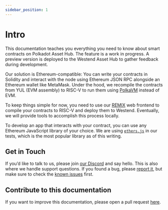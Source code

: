 ```yaml
---
sidebar_position: 1
---
```


# Intro

This documentation teaches you everything you need to know about smart contracts on
Polkadot Asset Hub. The feature is a work in progress. A preview version is deployed to the Westend Asset Hub
to gather feedback during development.

Our solution is Ethereum-compatible: You can write your contracts in Solidity and interact with the node
using Ethereum JSON RPC alongside an Ethereum wallet like MetaMask. Under the hood, we recompile the
contracts from YUL (EVM assembly) to RISC-V to run them using [PolkaVM](https://wiki.polkadot.network/docs/learn-jam-chain#polkadot-virtual-machine-pvm) instead of EVM.

To keep things simple for now, you need to use our [REMIX](https://remix.polkadot.io) web frontend to compile
your contracts to RISC-V and deploy them to Westend. Eventually, we will provide tools to accomplish this process locally.

To develop an app that interacts with your contract, you can use any Ethereum JavaScript library of your choice. We
are using [`ethers.js`](https://ethers.org) in our tests, which is the most popular library as of this writing.

## Get in Touch

If you’d like to talk to us, please join [our Discord](https://discord.gg/bKza3GEBEA) and say hello.
This is also where we handle support questions. If you found a bug, please [report it](https://github.com/paritytech/contract-issues),
but make sure to check the [known issues](/known_issues) first.

## Contribute to this documentation

If you want to improve this documentation, please open a pull request [here](https://github.com/paritytech/contract-docs).
